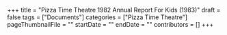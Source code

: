 +++
title = "Pizza Time Theatre 1982 Annual Report For Kids (1983)"
draft = false
tags = ["Documents"]
categories = ["Pizza Time Theatre"]
pageThumbnailFile = ""
startDate = ""
endDate = ""
contributors = []
+++

